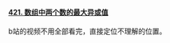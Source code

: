 #### [421. 数组中两个数的最大异或值](https://leetcode.cn/problems/maximum-xor-of-two-numbers-in-an-array/)

b站的视频不用全部看完，直接定位不理解的位置。
